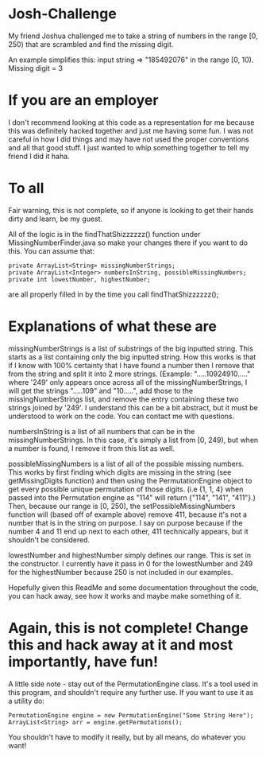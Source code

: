 # Josh-Challenge

My friend Joshua challenged me to take a string of numbers in the range [0, 250) that are scrambled and find the missing digit.

An example simplifies this:
input string => "185492076" in the range [0, 10).
Missing digit = 3

# If you are an employer 
I don't recommend looking at this code as a representation for me because this was definitely hacked together and just me having some fun.
I was not careful in how I did things and may have not used the proper conventions and all that good stuff. 
I just wanted to whip something together to tell my friend I did it haha.

# To all
Fair warning, this is not complete, so if anyone is looking to get their hands dirty and learn, be my guest.

All of the logic is in the findThatShizzzzzz() function under MissingNumberFinder.java so make your changes there if you want to do this.
You can assume that:
```
private ArrayList<String> missingNumberStrings;
private ArrayList<Integer> numbersInString, possibleMissingNumbers;
private int lowestNumber, highestNumber;
```
are all properly filled in by the time you call findThatShizzzzzz();

# Explanations of what these are #
missingNumberStrings is a list of substrings of the big inputted string. This starts as a list containing only the big inputted string.
How this works is that if I know with 100% certainty that I have found a number then I remove that from the string and split it into 2 more strings.
(Example: ".....10924910....." where '249' only appears once across all of the missingNumberStrings, I will get the strings ".....109" and "10.....", add those to the missingNumberStrings list, and remove the entry containing these two strings joined by '249'.
I understand this can be a bit abstract, but it must be understood to work on the code. You can contact me with questions.

numbersInString is a list of all numbers that can be in the missingNumberStrings.
In this case, it's simply a list from [0, 249), but when a number is found, I remove it from this list as well.

possibleMissingNumbers is a list of all of the possible missing numbers.
This works by first finding which digits are missing in the string (see getMissingDigits function) and then using the PermutationEngine object to get every possible unique permutation of those digits.
(i.e {1, 1, 4} when passed into the Permutation engine as "114" will return {"114", "141", "411"}.)
Then, because our range is [0, 250), the setPossibleMissingNumbers function will (based off of example above) remove 411, because it's not a number that is in the string on purpose.
I say on purpose because if the number 4 and 11 end up next to each other, 411 technically appears, but it shouldn't be considered.

lowestNumber and highestNumber simply defines our range. 
This is set in the constructor.
I currently have it pass in 0 for the lowestNumber and 249 for the highestNumber because 250 is not included in our examples.

Hopefully given this ReadMe and some documentation throughout the code, you can hack away, see how it works and maybe make something of it. 

# Again, this is not complete! Change this and hack away at it and most importantly, have fun!

A little side note - stay out of the PermutationEngine class. It's a tool used in this program, and shouldn't require any further use.
If you want to use it as a utility do:

```
PermutationEngine engine = new PermutationEngine("Some String Here");
ArrayList<String> arr = engine.getPermutations();
```

You shouldn't have to modify it really, but by all means, do whatever you want!
